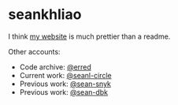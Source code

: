 # seankhliao

I think [my website](https://seankhliao.com/gh-r-s)
is much prettier than a readme.

Other accounts:

- Code archive: [@erred](https://github.com/erred)
- Current work: [@seanl-circle](https://github.com/seanl-circle)
- Previous work: [@sean-snyk](https://github.com/sean-snyk)
- Previous work: [@sean-dbk](https://github.com/sean-dbk)
